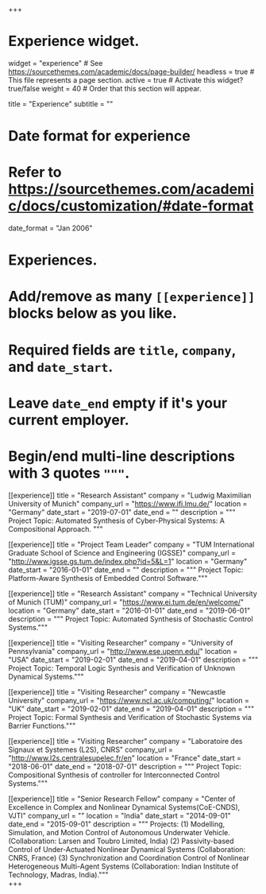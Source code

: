 +++
# Experience widget.
widget = "experience"  # See https://sourcethemes.com/academic/docs/page-builder/
headless = true  # This file represents a page section.
active = true  # Activate this widget? true/false
weight = 40  # Order that this section will appear.

title = "Experience"
subtitle = ""

# Date format for experience
#   Refer to https://sourcethemes.com/academic/docs/customization/#date-format
date_format = "Jan 2006"

# Experiences.
#   Add/remove as many `[[experience]]` blocks below as you like.
#   Required fields are `title`, `company`, and `date_start`.
#   Leave `date_end` empty if it's your current employer.
#   Begin/end multi-line descriptions with 3 quotes `"""`.
[[experience]]
  title = "Research Assistant"
  company = "Ludwig Maximilian University of Munich"
  company_url = "https://www.ifi.lmu.de/"
  location = "Germany"
  date_start = "2019-07-01"
  date_end = ""
  description = """
  Project Topic: Automated Synthesis of Cyber-Physical Systems: A Compositional Approach.
  """

[[experience]]
  title = "Project Team Leader"
  company = "TUM International Graduate School of Science and Engineering (IGSSE)"
  company_url = "http://www.igsse.gs.tum.de/index.php?id=5&L=1"
  location = "Germany"
  date_start = "2016-01-01"
  date_end = ""
  description = """ Project Topic: Platform-Aware Synthesis of Embedded Control Software."""

[[experience]]
  title = "Research Assistant"
  company = "Technical University of Munich (TUM)"
  company_url = "https://www.ei.tum.de/en/welcome/"
  location = "Germany"
  date_start = "2016-01-01"
  date_end = "2019-06-01"
  description = """ Project Topic: Automated Synthesis of Stochastic Control Systems."""
  
[[experience]]
  title = "Visiting Researcher"
  company = "University of Pennsylvania"
  company_url = "http://www.ese.upenn.edu/"
  location = "USA"
  date_start = "2019-02-01"
  date_end = "2019-04-01"
  description = """ Project Topic: Temporal Logic Synthesis and Verification of Unknown Dynamical Systems."""

[[experience]]
  title = "Visiting Researcher"
  company = "Newcastle University"
  company_url = "https://www.ncl.ac.uk/computing/"
  location = "UK"
  date_start = "2019-02-01"
  date_end = "2019-04-01"
  description = """ Project Topic: Formal Synthesis and Verification of Stochastic Systems via Barrier Functions."""

[[experience]]
  title = "Visiting Researcher"
  company = "Laboratoire des Signaux et Systemes (L2S), CNRS"
  company_url = "http://www.l2s.centralesupelec.fr/en"
  location = "France"
  date_start = "2018-06-01"
  date_end = "2018-07-01"
  description = """ Project Topic: Compositional Synthesis of controller for Interconnected Control Systems."""

[[experience]]
  title = "Senior Research Fellow"
  company = "Center of Excellence in Complex and Nonlinear Dynamical Systems(CoE-CNDS), VJTI"
  company_url = ""
  location = "India"
  date_start = "2014-09-01"
  date_end = "2015-09-01"
  description = """ Projects: (1) Modelling, Simulation, and Motion Control of Autonomous Underwater Vehicle. (Collaboration: Larsen and Toubro Limited, India)
  (2) Passivity-based Control of Under-Actuated Nonlinear Dynamical Systems (Collaboration: CNRS, France)
  (3) Synchronization and Coordination Control of Nonlinear Heterogeneous Multi-Agent Systems (Collaboration: Indian Institute of Technology, Madras, India)."""  
+++
